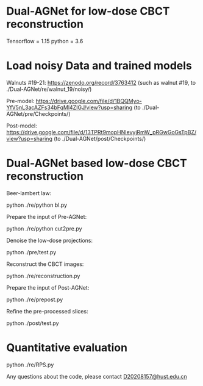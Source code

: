 # Dual-AGNet for low-dose CBCT reconstruction

Tensorflow = 1.15    python = 3.6

# Load noisy Data and trained models

Walnuts #19-21: https://zenodo.org/record/3763412 (such as walnut #19, to ./Dual-AGNet/re/walnut_19/noisy/)

Pre-model:  https://drive.google.com/file/d/1BQQMyo-YfV5nL3acAZFs34bFqMl4ZIGJ/view?usp=sharing (to ./Dual-AGNet/pre/Checkpoints/)

Post-model: https://drive.google.com/file/d/13TPRt9mopHNIevyjRmW_pRGwGoGsTpBZ/view?usp=sharing (to ./Dual-AGNet/post/Checkpoints/)


# Dual-AGNet based low-dose CBCT reconstruction
Beer-lambert law:

python ./re/python bl.py 

Prepare the input of Pre-AGNet:

python ./re/python cut2pre.py

Denoise the low-dose projections:

python ./pre/test.py

Reconstruct the CBCT images:

python ./re/reconstruction.py

Prepare the input of Post-AGNet:

python ./re/prepost.py

Refine the pre-processed slices:

python ./post/test.py


# Quantitative evaluation
python ./re/RPS.py

Any questions about the code, please contact D20208157@hust.edu.cn



